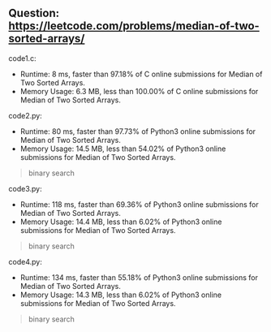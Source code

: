 ## Question: https://leetcode.com/problems/median-of-two-sorted-arrays/

code1.c:
* Runtime: 8 ms, faster than 97.18% of C online submissions for Median of Two Sorted Arrays.
* Memory Usage: 6.3 MB, less than 100.00% of C online submissions for Median of Two Sorted Arrays.

code2.py:
* Runtime: 80 ms, faster than 97.73% of Python3 online submissions for Median of Two Sorted Arrays.
* Memory Usage: 14.5 MB, less than 54.02% of Python3 online submissions for Median of Two Sorted Arrays.
> binary search

code3.py:
* Runtime: 118 ms, faster than 69.36% of Python3 online submissions for Median of Two Sorted Arrays.
* Memory Usage: 14.4 MB, less than 6.02% of Python3 online submissions for Median of Two Sorted Arrays.
> binary search

code4.py:
* Runtime: 134 ms, faster than 55.18% of Python3 online submissions for Median of Two Sorted Arrays.
* Memory Usage: 14.3 MB, less than 6.02% of Python3 online submissions for Median of Two Sorted Arrays.
> binary search